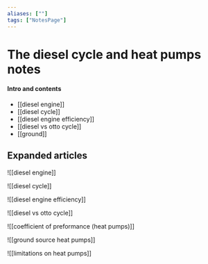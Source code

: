 ```yaml
---
aliases: [""]
tags: ["NotesPage"]
---
```


# The diesel cycle and heat pumps notes

#### Intro and contents
- [[diesel engine]]
- [[diesel cycle]]
- [[diesel engine efficiency]]
- [[diesel vs otto cycle]]
- [[ground]]


## Expanded articles
![[diesel engine]]

![[diesel cycle]]

![[diesel engine efficiency]]

![[diesel vs otto cycle]]

![[coefficient of preformance (heat pumps)]]

![[ground source heat pumps]]

![[limitations on heat pumps]]